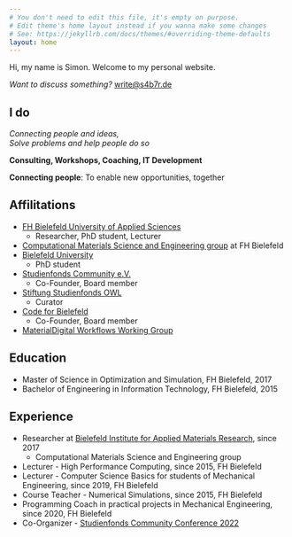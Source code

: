 ```yaml
---
# You don't need to edit this file, it's empty on purpose.
# Edit theme's home layout instead if you wanna make some changes
# See: https://jekyllrb.com/docs/themes/#overriding-theme-defaults
layout: home
---
```


Hi, my name is Simon. Welcome to my personal website.

*Want to discuss something?* [write@s4b7r.de](mailto:write@s4b7r.de)

## I do

*Connecting people and ideas,* <br>
*Solve problems and help people do so*

**Consulting, Workshops, Coaching, IT Development**

**Connecting people**: To enable new opportunities, together

## Affilitations

- [FH Bielefeld University of Applied Sciences](https://www.fh-bielefeld.de/)
    - Researcher, PhD student, Lecturer
- [Computational Materials Science and Engineering group](https://www.fh-bielefeld.de/ium/forschung/arbeitsgruppen/computational-materials-science-and-engineering) at FH Bielefeld
- [Bielefeld University](https://www.uni-bielefeld.de/)
    - PhD student
- [Studienfonds Community e.V.](https://studienfondscommunity.de/)
    - Co-Founder, Board member
- [Stiftung Studienfonds OWL](https://www.studienfonds-owl.de/)
    - Curator
- [Code for Bielefeld](https://codefor.de/bielefeld/)
    - Co-Founder, Board member
- [MaterialDigital Workflows Working Group](https://www.materialdigital.de/workflows/)

## Education

- Master of Science in Optimization and Simulation, FH Bielefeld, 2017
- Bachelor of Engineering in Information Technology, FH Bielefeld, 2015

## Experience

- Researcher at [Bielefeld Institute for Applied Materials Research](https://www.fh-bielefeld.de/bifam), since 2017
    - Computational Materials Science and Engineering group
- Lecturer - High Performance Computing, since 2015, FH Bielefeld
- Lecturer - Computer Science Basics for students of Mechanical Engineering, since 2019, FH Bielefeld
- Course Teacher - Numerical Simulations, since 2015, FH Bielefeld
- Programming Coach in practical projects in Mechanical Engineering, since 2020, FH Bielefeld
- Co-Organizer - [Studienfonds Community Conference 2022](https://studienfondscommunity.de/kick-off-gelungen-die-studienfonds-community-conference-2022/)
